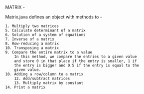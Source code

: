 MATRIX - 

Matrix.java defines an object with methods to - 
	
	1. Multiply two matrices
	5. Calculate determinant of a matrix
	6. Solution of a system of equations
	7. Inverse of a matrix
	8. Row-reducing a matrix
	10. Transposing a matrix
	9. Compare the entire matrix to a value
		In this method, we compare the entries to a given value
		and store 0 in that place if the entry is smaller, 1 if
		the entry is bigger and 0.5 if the entry is equal to the
		given value.
	10. Adding a row/column to a matrix
        12. Add/subtract matrices
        13. Multiply matrix by constant
	14. Print a matrix

